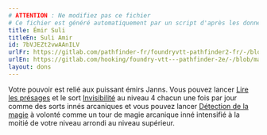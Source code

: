 ```yaml
---
# ATTENTION : Ne modifiez pas ce fichier
# Ce fichier est généré automatiquement par un script d'après les données du module Foundry VTT officiel et de sa traduction
title: Émir Suli
titleEn: Suli Amir
id: 7bVJEZt2vwAAnILV
urlFr: https://gitlab.com/pathfinder-fr/foundryvtt-pathfinder2-fr/-/blob/master/data/feats/7bVJEZt2vwAAnILV.htm
urlEn: https://gitlab.com/hooking/foundry-vtt---pathfinder-2e/-/blob/master/packs/data/feats.db/suli-amir.json
layout: dons
---
```

Votre pouvoir est relié aux puissant émirs Janns. Vous pouvez lancer [Lire les présages](../sorts/lire-les-présages.md) et le sort [Invisibilité](../sorts/invisibilité.md) au niveau 4 chacun une fois par jour comme des sorts innés arcaniques et vous pouvez lancer [Détection de la magie](../sorts/détection-de-la-magie.md) à volonté comme un tour de magie arcanique inné intensifié à la moitié de votre niveau arrondi au niveau supérieur.
